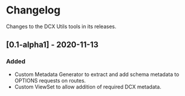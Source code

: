 # Changelog

Changes to the DCX Utils tools in its releases.


## [0.1-alpha1] - 2020-11-13
### Added
- Custom Metadata Generator to extract and add schema metadata 
  to OPTIONS requests on routes.
- Custom ViewSet to allow addition of required DCX metadata.
